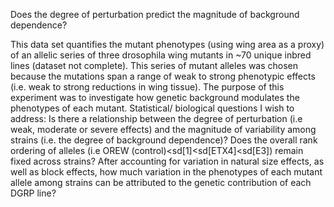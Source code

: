 Does the degree of perturbation predict the magnitude of background dependence? 

This data set quantifies the mutant phenotypes (using wing area as a proxy) of an allelic series of three drosophila wing mutants in ~70 unique inbred lines (dataset not complete). This series of mutant alleles was chosen because the mutations span a range of weak to strong phenotypic effects (i.e. weak to strong reductions in wing tissue). The purpose of this experiment was to investigate how genetic background modulates the phenotypes of each mutant. Statistical/ biological questions I wish to address: 
Is there a relationship between the degree of perturbation (i.e weak, moderate or severe effects) and the magnitude of variability among strains (i.e. the degree of background dependence)?
Does the overall rank ordering of alleles (i.e OREW (control)<sd[1]<sd[ETX4]<sd[E3]) remain fixed across strains?
After accounting for variation in natural size effects, as well as block effects, how much variation in the phenotypes of each mutant allele among strains can be attributed to the genetic contribution of each DGRP line? 

